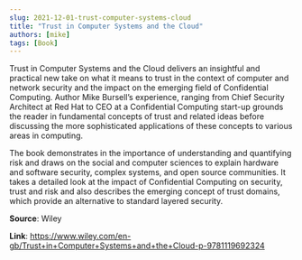 ```yaml
---
slug: 2021-12-01-trust-computer-systems-cloud
title: "Trust in Computer Systems and the Cloud"
authors: [mike]
tags: [Book]
---
```

Trust in Computer Systems and the Cloud delivers an insightful and practical new take on what it means to trust in the context of computer and network security and the impact on the emerging field of Confidential Computing. Author Mike Bursell’s experience, ranging from Chief Security Architect at Red Hat to CEO at a Confidential Computing start-up grounds the reader in fundamental concepts of trust and related ideas before discussing the more sophisticated applications of these concepts to various areas in computing. 

The book demonstrates in the importance of understanding and quantifying risk and draws on the social and computer sciences to explain hardware and software security, complex systems, and open source communities. It takes a detailed look at the impact of Confidential Computing on security, trust and risk and also describes the emerging concept of trust domains, which provide an alternative to standard layered security. 

**Source**: Wiley

**Link**: https://www.wiley.com/en-gb/Trust+in+Computer+Systems+and+the+Cloud-p-9781119692324